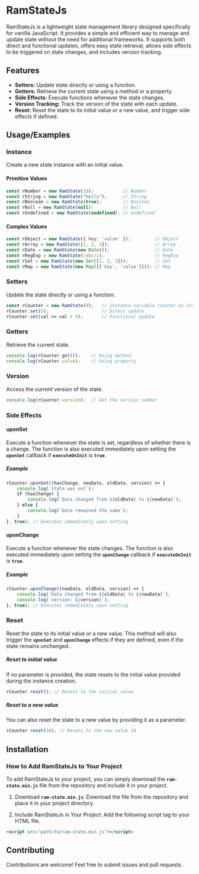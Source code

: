 # RamStateJs
RamStateJs is a lightweight state management library designed specifically for vanilla JavaScript. It provides a simple and efficient way to manage and update state without the need for additional frameworks. It supports both direct and functional updates, offers easy state retrieval, allows side effects to be triggered on state changes, and includes version tracking.


## Features

- **Setters:** Update state directly or using a function.
- **Getters:** Retrieve the current state using a method or a property.
- **Side Effects:** Execute functions whenever the state changes.
- **Version Tracking:** Track the version of the state with each update.
- **Reset:** Reset the state to its initial value or a new value, and trigger side effects if defined.


## Usage/Examples
### Instance
Create a new state instance with an initial value.

#### Primitive Values

```javascript
const rNumber = new RamState(10);           // Number
const rString = new RamState("hello");      // String
const rBoolean = new RamState(true);        // Boolean
const rNull = new RamState(null);           // Null
const rUndefined = new RamState(undefined); // Undefined
```

#### Complex Values
```javascript
const rObject = new RamState({ key: 'value' });         // Object
const rArray = new RamState([1, 2, 3]);                 // Array
const rDate = new RamState(new Date());                 // Date
const rRegExp = new RamState(/abc/i);                   // RegExp
const rSet = new RamState(new Set([1, 2, 3]));          // Set
const rMap = new RamState(new Map([['key', 'value']])); // Map
```

### Setters
Update the state directly or using a function.
```javascript
const rCounter = new RamState(0);   // instance variable counter as integer
rCounter.set(5);                    // Direct update
rCounter.set(val => val + 5);       // Functional update
```

### Getters
Retrieve the current state.
```javascript
console.log(rCounter.get());    // Using method
console.log(rCounter.value);    // Using property
```

### Version
Access the current version of the state.
```javascript
console.log(rCounter.version);  // Get the version number
```

### Side Effects
#### uponSet
Execute a function whenever the state is set, regardless of whether there is a change. The function is also executed immediately upon setting the **`uponSet`** callback if **`executeOnInit`** is **`true`**.

##### Example
```javascript
rCounter.uponSet((hasChange, newData, oldData, version) => {
    console.log(`State was set`);
    if (hasChange) {
        console.log(`Data changed from ${oldData} to ${newData}`);
    } else {
        console.log(`Data remained the same`);
    }
}, true); // Executes immediately upon setting

```

#### uponChange
Execute a function whenever the state changes. The function is also executed immediately upon setting the **`uponChange`** callback if **`executeOnInit`** is **`true`**.
##### Example
```javascript
rCounter.uponChange((newData, oldData, version) => {
    console.log(`Data changed from ${oldData} to ${newData}`);
    console.log(`version: ${version}`);
}, true); // Executes immediately upon setting
```

### Reset
Reset the state to its initial value or a new value. This method will also trigger the **`uponSet`** and **`uponChange`** effects if they are defined, even if the state remains unchanged.

##### Reset to initial value
If no parameter is provided, the state resets to the initial value provided during the instance creation.
```javascript
rCounter.reset(); // Resets to the initial value
```

##### Reset to a new value
You can also reset the state to a new value by providing it as a parameter.
```javascript
rCounter.reset(10); // Resets to the new value 10
```

## Installation
### How to Add RamStateJs to Your Project
To add RamStateJs to your project, you can simply download the **`ram-state.min.js`** file from the repository and include it in your project.

1. Download **`ram-state.min.js`**: 
Download the file from the repository and place it in your project directory.

2. Include RamStateJs in Your Project:
Add the following script tag to your HTML file.

```html
<script src="path/to/ram-state.min.js"></script>
```

## Contributing

Contributions are welcome! Feel free to submit issues and pull requests.
